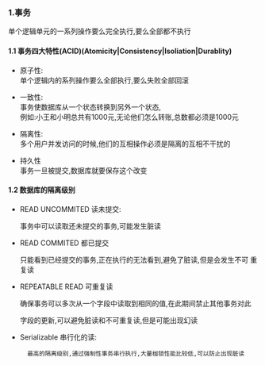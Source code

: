 ### 1.事务

单个逻辑单元的一系列操作要么完全执行,要么全部都不执行

#### 1.1 事务四大特性\(ACID\)\(Atomicity\|Consistency\|Isoliation\|Durablity\)

* 原子性:  
  单个逻辑内的系列操作要么全部执行,要么失败全部回滚

* 一致性:  
  事务使数据库从一个状态转换到另外一个状态,  
  例如:小王和小明总共有1000元,无论他们怎么转账,总数都必须是1000元

* 隔离性:  
  多个用户并发访问的时候,他们的互相操作必须是隔离的互相不干扰的

* 持久性  
  事务一旦被提交,数据库就要保存这个改变

#### 1.2 数据库的隔离级别

* READ UNCOMMITED 读未提交:

  事务中可以读取还未提交的事务,可能发生脏读

* READ COMMITED 都已提交

  只能看到已经提交的事务,正在执行的无法看到,避免了脏读,但是会发生不可 重复读

* REPEATABLE READ 可重复读

  确保事务可以多次从一个字段中读取到相同的值,在此期间禁止其他事务对此

  字段的更新,可以避免脏读和不可重复读,但是可能出现幻读

* Serializable 串行化的读:

        最高的隔离级别,通过强制性事务串行执行,大量枷锁性能比较低,可以防止出现脏读



